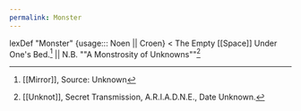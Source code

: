 ```yaml
---
permalink: Monster
---
```

lexDef "Monster" {usage::: Noen || Croen} < The Empty [[Space]] Under One's Bed.[^MonsterNoen] || N.B. ""A Monstrosity of Unknowns""[^MonsterCroen]

[^MonsterNoen]: [[Mirror]], Source: Unknown
[^MonsterCroen]: [[Unknot]], Secret Transmission, A.R.I.A.D.N.E., Date Unknown.
